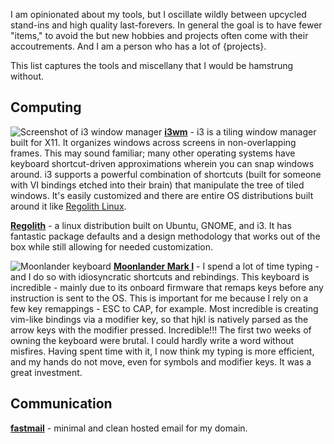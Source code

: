 I am opinionated about my tools, but I oscillate wildly between upcycled stand-ins and high quality last-forevers. In general the goal is to have fewer "items," to avoid the  but new hobbies and projects often come with their accoutrements. And I am a person who has a lot of {projects}.

This list captures the tools and miscellany that I would be hamstrung without.

## Computing
![Screenshot of i3 window manager](img/i3.png)
**[i3wm](https://i3wm.org/)** - i3 is a tiling window manager built for X11. It organizes windows across screens in non-overlapping frames. This may sound familiar; many other operating systems have keyboard shortcut-driven approximations wherein you can snap windows around. i3 supports a powerful combination of shortcuts (built for someone with VI bindings etched into their brain) that manipulate the tree of tiled windows. It's easily customized and there are entire OS distributions built around it like [Regolith Linux](https://github.com/regolith-linux).

**[Regolith](https://regolith-linux.org/)** - a linux distribution built on Ubuntu, GNOME, and i3. It has fantastic package defaults and a design methodology that works out of the box while still allowing for needed customization.

![Moonlander keyboard](img/moonlander.png)
**[Moonlander Mark I](https://www.zsa.io/moonlander/)** - I spend a lot of time typing - and I do so with idiosyncratic shortcuts and rebindings. This keyboard is incredible - mainly due to its onboard firmware that remaps keys before any instruction is sent to the OS. This is important for me because I rely on a few key remappings - ESC to CAP, for example. Most incredible is creating vim-like bindings via a modifier key, so that hjkl is natively parsed as the arrow keys with the modifier pressed. Incredible!!! The first two weeks of owning the keyboard were brutal. I could hardly write a word without misfires. Having spent time with it, I now think my typing is more efficient, and my hands do not move, even for symbols and modifier keys. It was a great investment.

## Communication

**[fastmail](https://www.fastmail.com/)** - minimal and clean hosted email for my domain.
